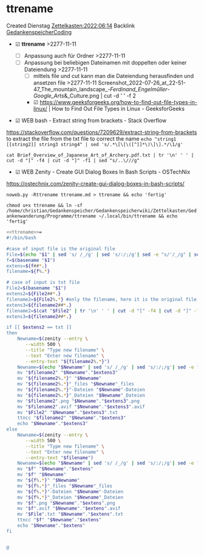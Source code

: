 # ttrename
Created Dienstag [Zettelkasten:2022:06:14]()
Backlink [GedankenspeicherCoding](../GedankenspeicherCoding.md)

* ☑ **ttrename**  >2277-11-11
	* ☐ Anpassung auch für Ordner >2277-11-11 
	* ☐ Anpassung bei beliebigen Dateinamen mit doppelten oder keiner Dateiendung >2277-11-11 
		* ☐ mittels file und cut kann man die Dateiendung herausfinden und ansetzen file >2277-11-11  Screenshot_2022-07-26_at_22-51-47_The_mountain_landscape_-_Ferdinand_Engelműller_-_Google_Arts_\&_Culture.png | cut -d ' ' -f 2
		* ☑ <https://www.geeksforgeeks.org/how-to-find-out-file-types-in-linux/> | How to Find Out File Types in Linux - GeeksforGeeks



* ☑ WEB bash - Extract string from brackets - Stack Overflow 

 <https://stackoverflow.com/questions/7209629/extract-string-from-brackets>
to extract the file from the txt file to correct the name
``echo "string1 [[string2]] string3 string4" | sed 's/.*\[\[\([^]]*\)\]\].*/\1/g'``

``cat Brief_Overview_of_Japanese_Art_of_Archery.pdf.txt | tr '\n' ' ' | cut -d "[" -f4 | cut -d "]" -f1 | sed "s/..\///g"``




* ☑ WEB Zenity - Create GUI Dialog Boxes In Bash Scripts - OSTechNix 

 <https://ostechnix.com/zenity-create-gui-dialog-boxes-in-bash-scripts/>

  ``noweb.py -Rttrename ttrename.md > ttrename && echo 'fertig'``

``chmod u+x ttrename && ln -sf /home/christian/Gedankenspeicher/Gedankenspeicherwiki/Zettelkasten/Gedankenwanderung/Programme/ttrename ~/.local/bin/ttrename && echo 'fertig'``

```bash
<<ttrename>>=
#!/bin/bash

#case of input file is the original file
File=$(echo "$1" | sed 's/ /_/g' | sed 's/:/;/g'| sed -e "s/'/_/g" | sed 's/\"//g')
f=$(basename "$1")
extens=${f##*.}
filename=${f%.*}

# case of input is txt file
File2=$(basename "$1")
extens2=${File2##*.}
filename2=${File2%.*} #only the filename, here it is the original file
extens3=${filename2##*.}
filename2=$(cat "$File2" | tr '\n' ' ' | cut -d "[" -f4 | cut -d "]" -f1 | sed "s/..\///g")
extens3=${filename2##*.}

if [[ $extens2 == txt ]]
then
	Newname=$(zenity --entry \
       --width 500 \
       --title "Type new filename" \
       --text "Enter new filename" \
       --entry-text "${filename2%.*}")
    Newname=$(echo "$Newname" | sed 's/ /_/g' | sed 's/:/;/g'| sed -e "s/'/_/g" | sed 's/\"//g')
    mv "$filename2" "$Newname"."$extens3"
    mv "${filename2%.*}" "$Newname"
    mv "${filename2%.*}"_files "$Newname"_files
    mv "${filename2%.*}"-Dateien "$Newname"-Dateien
    mv "${filename2%.*}"_Dateien "$Newname"_Dateien
    mv "$filename2".png "$Newname"."$extens3".png
    mv "$filename2".avif "$Newname"."$extens3".avif
    mv "$File2" "$Newname"."$extens3".txt
    ttncc "$filename2" "$Newname"."$extens3"
    echo "$Newname"."$extens3"
else 
	Newname=$(zenity --entry \
       --width 500 \
       --title "Type new filename" \
       --text "Enter new filename" \
       --entry-text "$filename")
    Newname=$(echo "$Newname" | sed 's/ /_/g' | sed 's/:/;/g'| sed -e "s/'/_/g" | sed 's/\"//g')
    mv "$f" "$Newname"."$extens"
    mv "$f" "$Newname"
    mv "${f%.*}" "$Newname"
    mv "${f%.*}"_files "$Newname"_files
    mv "${f%.*}"-Dateien "$Newname"-Dateien
    mv "${f%.*}"_Dateien "$Newname"_Dateien
    mv "$f".png "$Newname"."$extens".png
    mv "$f".avif "$Newname"."$extens".avif
    mv "$File".txt "$Newname"."$extens".txt
    ttncc "$f" "$Newname"."$extens" 
    echo "$Newname"."$extens" 
fi


@
```


